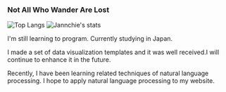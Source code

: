 ### Not All Who Wander Are Lost

![Top Langs](https://github-readme-stats.vercel.app/api/top-langs/?username=Jannchie&hide=html)
![Jannchie's stats](https://github-readme-stats.vercel.app/api?username=Jannchie&show_icons=true&count_private=true&line_height=33.7)

I'm still learning to program. Currently studying in Japan.

I made a set of data visualization templates and it was well received.I will continue to enhance it in the future.

Recently, I have been learning related techniques of natural language processing. I hope to apply natural language processing to my website.

<!--
**Jannchie/Jannchie** is a ✨ _special_ ✨ repository because its `README.md` (this file) appears on your GitHub profile.



Here are some ideas to get you started:

- 🔭 I’m currently working on ...
- 🌱 I’m currently learning ...
- 👯 I’m looking to collaborate on ...
- 🤔 I’m looking for help with ...
- 💬 Ask me about ...
- 📫 How to reach me: ...
- 😄 Pronouns: ...
- ⚡ Fun fact: ...
-->
